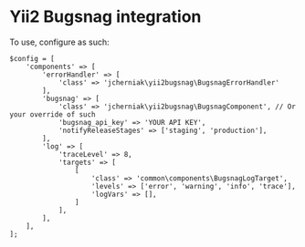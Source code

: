 # Yii2 Bugsnag integration
To use, configure as such:

    $config = [
        'components' => [
            'errorHandler' => [
                'class' => 'jcherniak\yii2bugsnag\BugsnagErrorHandler'
            ],
            'bugsnag' => [
                'class' => 'jcherniak\yii2bugsnag\BugsnagComponent', // Or your override of such
                'bugsnag_api_key' => 'YOUR API KEY',
                'notifyReleaseStages' => ['staging', 'production'],
            ],
            'log' => [
                'traceLevel' => 8,
                'targets' => [
                    [
                        'class' => 'common\components\BugsnagLogTarget',
                        'levels' => ['error', 'warning', 'info', 'trace'],
                        'logVars' => [],
                    ]
                ],
            ],
        ],
    ];

